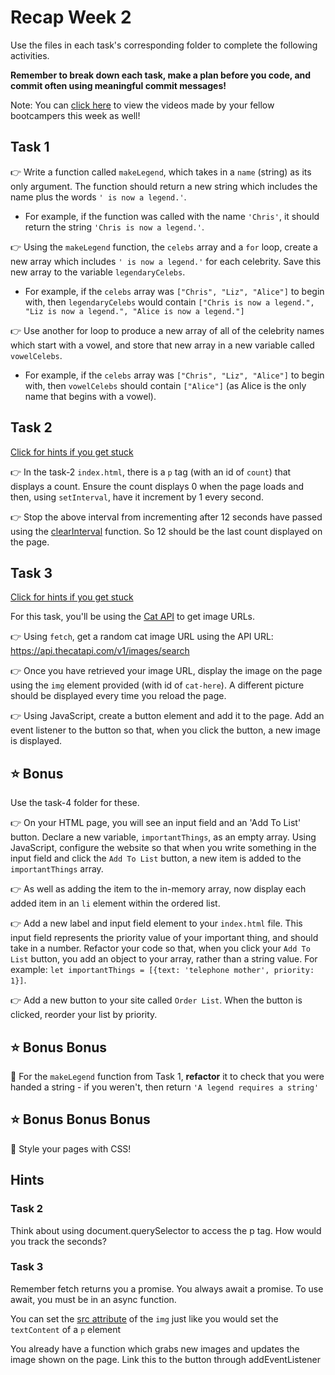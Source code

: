 # Recap Week 2

Use the files in each task's corresponding folder to complete the following activities.

**Remember to break down each task, make a plan before you code, and commit often using meaningful commit messages!**

Note: You can [click here](https://docs.google.com/spreadsheets/d/1ZtNGUhP50j8S2Qn1i0VwlHlfYH0QpIs5iVYyGKnl3LU/edit?usp=sharing) to view the videos made by your fellow bootcampers this week as well!

## Task 1

👉 Write a function called `makeLegend`, which takes in a `name` (string) as its only argument. The function should return a new string which includes the name plus the words `' is now a legend.'`.

- For example, if the function was called with the name `'Chris'`, it should return the string `'Chris is now a legend.'`.

👉 Using the `makeLegend` function, the `celebs` array and a `for` loop, create a new array which includes `' is now a legend.'` for each celebrity. Save this new array to the variable `legendaryCelebs`.

- For example, if the `celebs` array was `["Chris", "Liz", "Alice"]` to begin with, then `legendaryCelebs` would contain `["Chris is now a legend.", "Liz is now a legend.", "Alice is now a legend."]`

👉 Use another for loop to produce a new array of all of the celebrity names which start with a vowel, and store that new array in a new variable called `vowelCelebs`.

- For example, if the `celebs` array was `["Chris", "Liz", "Alice"]` to begin with, then `vowelCelebs` should contain `["Alice"]` (as Alice is the only name that begins with a vowel).

## Task 2

[Click for hints if you get stuck](#hints)

👉 In the task-2 `index.html`, there is a `p` tag (with an id of `count`) that displays a count. Ensure the count displays 0 when the page loads and then, using `setInterval`, have it increment by 1 every second.

👉 Stop the above interval from incrementing after 12 seconds have passed using the [clearInterval](https://www.w3schools.com/jsref/met_win_clearinterval.asp) function. So 12 should be the last count displayed on the page.

## Task 3

[Click for hints if you get stuck](#hints)

For this task, you'll be using the [Cat API](https://thecatapi.com/) to get image URLs.

👉 Using `fetch`, get a random cat image URL using the API URL: https://api.thecatapi.com/v1/images/search

👉 Once you have retrieved your image URL, display the image on the page using the `img` element provided (with id of `cat-here`). A different picture should be displayed every time you reload the page.

👉 Using JavaScript, create a button element and add it to the page. Add an event listener to the button so that, when you click the button, a new image is displayed.

## ⭐ Bonus

Use the task-4 folder for these.

👉 On your HTML page, you will see an input field and an 'Add To List' button. Declare a new variable, `importantThings`, as an empty array. Using JavaScript, configure the website so that when you write something in the input field and click the `Add To List` button, a new item is added to the `importantThings` array.

👉 As well as adding the item to the in-memory array, now display each added item in an `li` element within the ordered list.

👉 Add a new label and input field element to your `index.html` file. This input field represents the priority value of your important thing, and should take in a number. Refactor your code so that, when you click your `Add To List` button, you add an object to your array, rather than a string value. For example: `let importantThings = [{text: 'telephone mother', priority: 1}]`.

👉 Add a new button to your site called `Order List`. When the button is clicked, reorder your list by priority.

## ⭐ Bonus Bonus

🎉 For the `makeLegend` function from Task 1, **refactor** it to check that you were handed a string - if you weren't, then return `'A legend requires a string'`

## ⭐ Bonus Bonus Bonus

🎉 Style your pages with CSS!

## Hints

### Task 2

Think about using document.querySelector to access the p tag. How would you track the seconds?

### Task 3

Remember fetch returns you a promise. You always await a promise. To use await, you must be in an async function.

You can set the [src attribute](https://www.w3schools.com/jsref/met_win_clearinterval.asp) of the `img` just like you would set the `textContent` of a `p` element

You already have a function which grabs new images and updates the image shown on the page. Link this to the button through addEventListener
